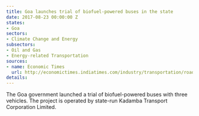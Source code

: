 ```yaml
---
title: Goa launches trial of biofuel-powered buses in the state
date: 2017-08-23 00:00:00 Z
states:
- Goa
sectors:
- Climate Change and Energy
subsectors:
- Oil and Gas
- Energy-related Transportation
sources:
- name: Economic Times
  url: http://economictimes.indiatimes.com/industry/transportation/roadways/goa-government-launches-biofuel-run-buses/articleshow/60133612.cms
details: 
---
```


The Goa government launched a trial of biofuel-powered buses with three vehicles. The project is operated by state-run Kadamba Transport Corporation Limited.
